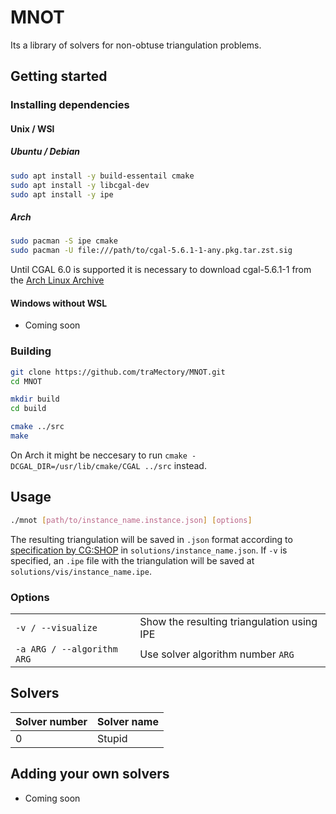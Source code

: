 # MNOT

Its a library of solvers for non-obtuse triangulation problems.


## Getting started

### Installing dependencies

#### Unix / WSl
##### Ubuntu / Debian
```bash
sudo apt install -y build-essentail cmake
sudo apt install -y libcgal-dev
sudo apt install -y ipe
```
##### Arch
```bash
sudo pacman -S ipe cmake
sudo pacman -U file:///path/to/cgal-5.6.1-1-any.pkg.tar.zst.sig
```

Until CGAL 6.0 is supported it is necessary to download cgal-5.6.1-1 from the [Arch Linux Archive](https://archive.archlinux.org/packages/c/cgal/)



#### Windows without WSL
- Coming soon

### Building
```bash
git clone https://github.com/traMectory/MNOT.git
cd MNOT

mkdir build
cd build

cmake ../src
make
```

On Arch it might be neccesary to run `cmake -DCGAL_DIR=/usr/lib/cmake/CGAL ../src` instead.


## Usage
```bash
./mnot [path/to/instance_name.instance.json] [options]
```

The resulting triangulation will be saved in `.json` format according to [specification by CG:SHOP](https://cgshop.ibr.cs.tu-bs.de/competition/cg-shop-2025/#instance-format) in `solutions/instance_name.json`. If `-v` is specified, an `.ipe` file with the triangulation will be saved at `solutions/vis/instance_name.ipe`.

### Options
<table>
<tr>
<td><code>-v / --visualize</code></td><td>Show the resulting triangulation using IPE</td>
</tr>
<tr>
<td><code>-a ARG / --algorithm ARG</code></td><td>Use solver algorithm number <code>ARG</code></td>
</tr>
</table>

## Solvers
| Solver number  | Solver name |
| - | - |
| 0 | Stupid  |

## Adding your own solvers
- Coming soon